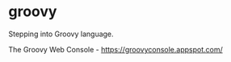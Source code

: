 # groovy
Stepping into Groovy language.

The Groovy Web Console - https://groovyconsole.appspot.com/
